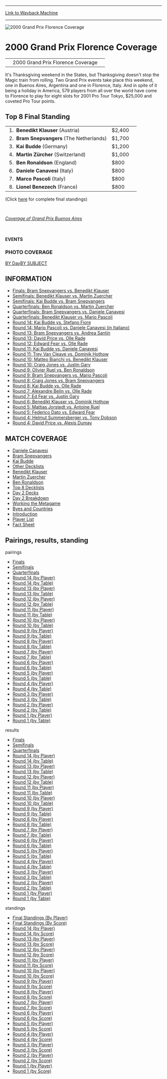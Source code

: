 
---
[Link to Wayback Machine](https://web.archive.org/web/20160228033518/http://magic.wizards.com/en/events/coverage/gpflo00)

[_metadata_:description]:- "2000 Grand Prix Florence Coverage"
[_metadata_:generator]:- "Drupal 7 (http://drupal.org)"
[_metadata_:node]:- "942026"
[_metadata_:source]:- "div-block-system-main"
[_metadata_:title]:- "2000 Grand Prix Florence Coverage"
[_metadata_:wayback_capture_timestamp]:- "2016-02-28 03:35:18"
[_metadata_:wayback_raw_url]:- "https://web.archive.org/web/20160228033518id_/http://magic.wizards.com/en/events/coverage/gpflo00"
[_metadata_:wayback_url]:- "http://magic.wizards.com/en/events/coverage/gpflo00"
---







![2000 Grand Prix Florence Coverage](https://media.magic.wizards.com/images/banner/large_1_4.jpg)





2000 Grand Prix Florence Coverage
=================================














|  |  |  |
| --- | --- | --- |
|  | 2000 Grand Prix Florence Coverage |  |

It's Thanksgiving weekend in the States, but Thanksgiving doesn't stop the Magic train from rolling. Two Grand Prix events take place this weekend, one in Buenos Aires, Argentina and one in Florence, Italy. And in spite of it being a holiday in America, 579 players from all over the world have come to Florence to play for eight slots for 2001 Pro Tour Tokyo, $25,000 and coveted Pro Tour points.



Top 8 Final Standing
--------------------




|  |  |  |
| --- | --- | --- |
|  1.  **Benedikt Klauser**  (Austria) | $2,400 |
|  2.  **Bram Snepvangers**  (The Netherlands) | $1,700 |
|  3.  **Kai Budde**  (Germany) | $1,200 |
|  4.  **Martin Zürcher**  (Switzerland) | $1,000 |
|  5.  **Ben Ronaldson** (England) | $800 |
|  6.  **Daniele Canavesi** (Italy) | $800 |
|  7.  **Marco Pascoli** (Italy) | $800 |
|  8.  **Lionel Benezech** (France) | $800 |


(Click [here](/en/articles/archive/event-coverage/final-standings-score-2015-12-16-1) for complete final standings)


 


*[Coverage of Grand Prix Buenos Aires](/en/articles/archive/event-coverage/2000-grand-prix-buenos-aires-2015-12-16)*


 








#### EVENTS


### PHOTO COVERAGE


[BY Day](/en/articles/archive/event-coverage/2000-grand-prix-florence-2015-12-16)[BY SUBJECT](/en/articles/archive/event-coverage/2000-grand-prix-florence-2015-12-16)









INFORMATION
-----------


* [Finals: Bram Snepvangers vs. Benedikt Klauser](/en/articles/archive/event-coverage/finals-feature-match-bram-snepvangers-netherlands-vs-benedikt)
* [Semifinals: Benedikt Klauser vs. Martin Zuercher](/en/articles/archive/event-coverage/semifinal-feature-match-benedikt-klauser-austria-vs-martin-zuercher)
* [Semifinals: Kai Budde vs. Bram Snepvangers](/en/articles/archive/event-coverage/semifinal-feature-match-kai-budde-germany-vs-bram-snepvangers)
* [Quarterfinals: Ben Ronaldson vs. Martin Zuercher](/en/articles/archive/event-coverage/quarterfinal-feature-match-ben-ronaldson-england-vs-martin-zuercher)
* [Quarterfinals: Bram Snepvangers vs. Daniele Canavesi](/en/articles/archive/event-coverage/quarterfinal-feature-match-bram-snepvangers-netherlands-vs-daniele)
* [Quarterfinals: Benedikt Klauser vs. Mario Pascoli](/en/articles/archive/event-coverage/quarterfinal-feature-match-benedikt-klauser-austria-vs-mario-pascoli)
* [Round 14: Kai Budde vs. Stefano Fiore](/en/articles/archive/event-coverage/round-14-feature-match-kai-budde-germany-vs-stefano-fiore-italy-2015)
* [Round 14: Mario Pascoli vs. Daniele Canavesi (in Italiano)](/en/articles/archive/event-coverage/mario-pascoli-4cgreen-anche-detto-4cantonino-vs-daniele-canavesi)
* [Round 13: Bram Snepvangers vs. Andrea Santin](/en/articles/archive/event-coverage/round-13-feature-match-bram-snepvangers-netherlands-vs-andrea-santin)
* [Round 13: David Price vs. Olle Rade](/en/articles/archive/event-coverage/round-13-feature-match-david-price-usa-vs-olle-rade-sweden-2015-12)
* [Round 12: Edward Fear vs. Olle Rade](/en/articles/archive/event-coverage/round-12-feature-match-edward-fear-usa-vs-olle-rade-sweden-2015-12)
* [Round 11: Kai Budde vs. Daniele Canavesi](/en/articles/archive/event-coverage/round-11-feature-match-kai-budde-germany-vs-daniele-canavesi-italy)
* [Round 11: Trey Van Cleave vs. Dominik Hothow](/en/articles/archive/event-coverage/round-11-feature-match-trey-van-cleave-usa-vs-dominik-hothow-germany)
* [Round 10: Matteo Bianchi vs. Benedikt Klauser](/en/articles/archive/event-coverage/round-10-feature-match-matteo-bianchi-italy-vs-benedikt-klauser)
* [Round 10: Craig Jones vs. Justin Gary](/en/articles/archive/event-coverage/round-10-feature-match-craig-jones-england-vs-justin-gary-usa-2015)
* [Round 9: Olivier Ruel vs. Ben Ronaldson](/en/articles/archive/event-coverage/round-9-feature-match-olivier-ruel-france-vs-ben-ronaldson-england)
* [Round 9: Bram Snepvangers vs. Mario Pascoli](/en/articles/archive/event-coverage/round-9-feature-match-bram-snepvangers-netherlands-vs-mario-pascoli)
* [Round 8: Craig Jones vs. Bram Snepvangers](/en/articles/archive/event-coverage/round-8-feature-match-craig-jones-england-vs-bram-snepvangers)
* [Round 8: Kai Budde vs. Olle Rade](/en/articles/archive/event-coverage/round-8-feature-match-kai-budde-germany-vs-olle-rade-sweden-2015-12)
* [Round 7: Alexandre Belin vs. Olle Rade](/en/articles/archive/event-coverage/round-7-feature-match-alexandre-belin-switzerland-vs-olle-rade)
* [Round 7: Ed Fear vs. Justin Gary](/en/articles/archive/event-coverage/round-7-feature-match-ed-fear-usa-vs-justin-gary-usa-2015-12-16)
* [Round 6: Benedikt Klauser vs. Dominik Hothow](/en/articles/archive/event-coverage/round-6-feature-match-benedikt-klauser-austria-vs-dominik-hothow)
* [Round 5: Mattias Jorstedt vs. Antoine Ruel](/en/articles/archive/event-coverage/round-5-feature-match-mattias-jorstedt-sweden-vs-antoine-ruel-france)
* [Round 5: Federico Dato vs. Edward Fear](/en/articles/archive/event-coverage/round-5-feature-match-federico-dato-italy-vs-edward-fear-usa-2015-12)
* [Round 4: Helmut Summersberger vs. Tony Dobson](/en/articles/archive/event-coverage/round-4-feature-match-helmut-summersberger-austria-vs-tony-dobson)
* [Round 4: David Price vs. Alexis Dumay](/en/articles/archive/event-coverage/round-4-feature-match-david-price-usa-vs-alexis-dumay-france-2015-12)


MATCH COVERAGE
--------------


* [Daniele Canavesi](/en/articles/archive/event-coverage/top-8-profile-daniele-canavesi-2015-12-16)
* [Bram Snepvangers](/en/articles/archive/event-coverage/top-8-profile-bram-snepvangers-2015-12-16)
* [Kai Budde](/en/articles/archive/event-coverage/top-8-profile-kai-budde-2015-12-16)
* [Other Decklists](/en/articles/archive/event-coverage/other-interesting-decks-2015-12-16)
* [Benedikt Klauser](/en/articles/archive/event-coverage/top-8-profile-benedikt-klauser-2015-12-16)
* [Martin Zuercher](/en/articles/archive/event-coverage/top-8-profile-martin-zuercher-2015-12-16)
* [Ben Ronaldson](/en/articles/archive/event-coverage/top-8-profile-ben-ronaldson-2015-12-16)
* [Top 8 Decklists](/en/articles/archive/event-coverage/grand-prix-florence-top-8-decks-2015-12-16)
* [Day 2 Decks](/en/articles/archive/event-coverage/day-2-deck-breakdown-2015-12-16)
* [Day 2 Breakdown](/en/articles/archive/event-coverage/who-got-day-2-2015-12-16)
* [Working the Metagame](/en/articles/archive/event-coverage/working-metagame-2015-12-16)
* [Byes and Countries](/en/articles/archive/event-coverage/grand-prix-florence-attendance-breakdown-2015-12-16)
* [Introduction](/en/articles/archive/event-coverage/grand-prix-florence-introduction-2015-12-16)
* [Player List](/en/articles/archive/event-coverage/grand-prix-florence-player-list-2015-12-16)
* [Fact Sheet](/en/articles/archive/event-coverage/2000-grand-prix-coverage-2015-12-16-6)


Pairings, results, standing
---------------------------



pairings


* [Finals](/en/articles/archive/event-coverage/finals-pairing-2015-12-16-0)
* [Semifinals](/en/articles/archive/event-coverage/semifinal-pairings-2015-12-16-0)
* [Quarterfinals](/en/articles/archive/event-coverage/quarterfinal-pairings-2015-12-16-0)
* [Round 14 (by Player)](/en/articles/archive/event-coverage/round-14-pairings-player-2015-12-16)
* [Round 14 (by Table)](/en/articles/archive/event-coverage/round-14-pairings-table-2015-12-16)
* [Round 13 (by Player)](/en/articles/archive/event-coverage/round-13-pairings-player-2015-12-16-1)
* [Round 13 (by Table)](/en/articles/archive/event-coverage/round-13-pairings-table-2015-12-16-1)
* [Round 12 (by Player)](/en/articles/archive/event-coverage/round-12-pairings-player-2015-12-16-1)
* [Round 12 (by Table)](/en/articles/archive/event-coverage/round-12-pairings-table-2015-12-16-1)
* [Round 11 (by Player)](/en/articles/archive/event-coverage/round-11-pairings-player-2015-12-16-1)
* [Round 11 (by Table)](/en/articles/archive/event-coverage/round-11-pairings-table-2015-12-16-1)
* [Round 10 (by Player)](/en/articles/archive/event-coverage/round-10-pairings-player-2015-12-16-1)
* [Round 10 (by Table)](/en/articles/archive/event-coverage/round-10-pairings-table-2015-12-16-0)
* [Round 9 (by Player)](/en/articles/archive/event-coverage/round-9-pairings-player-2015-12-16-1)
* [Round 9 (by Table)](/en/articles/archive/event-coverage/round-9-pairings-table-2015-12-16-1)
* [Round 8 (by Player)](/en/articles/archive/event-coverage/round-8-pairings-player-2015-12-16-0)
* [Round 8 (by Table)](/en/articles/archive/event-coverage/round-8-pairings-table-2015-12-16-0)
* [Round 7 (by Player)](/en/articles/archive/event-coverage/round-7-pairings-player-2015-12-16-1)
* [Round 7 (by Table)](/en/articles/archive/event-coverage/round-7-pairings-table-2015-12-16-1)
* [Round 6 (by Player)](/en/articles/archive/event-coverage/round-6-pairings-player-2015-12-16-1)
* [Round 6 (by Table)](/en/articles/archive/event-coverage/round-6-pairings-table-2015-12-16-1)
* [Round 5 (by Player)](/en/articles/archive/event-coverage/round-5-pairings-player-2015-12-16-1)
* [Round 5 (by Table)](/en/articles/archive/event-coverage/round-5-pairings-table-2015-12-16-1)
* [Round 4 (by Player)](/en/articles/archive/event-coverage/round-4-pairings-player-2015-12-16-1)
* [Round 4 (by Table)](/en/articles/archive/event-coverage/round-4-pairings-table-2015-12-16-1)
* [Round 3 (by Player)](/en/articles/archive/event-coverage/round-3-pairings-player-2015-12-16-1)
* [Round 3 (by Table)](/en/articles/archive/event-coverage/round-3-pairings-table-2015-12-16-1)
* [Round 2 (by Player)](/en/articles/archive/event-coverage/round-2-pairings-player-2015-12-16-1)
* [Round 2 (by Table)](/en/articles/archive/event-coverage/round-2-pairings-table-2015-12-16-1)
* [Round 1 (by Player)](/en/articles/archive/event-coverage/round-1-pairings-player-2015-12-16-1)
* [Round 1 (by Table)](/en/articles/archive/event-coverage/round-1-pairings-table-2015-12-16-1)


results


* [Finals](/en/articles/archive/event-coverage/finals-result-2015-12-16-0)
* [Semifinals](/en/articles/archive/event-coverage/semifinal-results-2015-12-16-0)
* [Quarterfinals](/en/articles/archive/event-coverage/quarterfinal-results-2015-12-16-0)
* [Round 14 (by Player)](/en/articles/archive/event-coverage/round-14-results-player-2015-12-16)
* [Round 14 (by Table)](/en/articles/archive/event-coverage/round-14-results-table-2015-12-16)
* [Round 13 (by Player)](/en/articles/archive/event-coverage/round-13-results-player-2015-12-16-1)
* [Round 13 (by Table)](/en/articles/archive/event-coverage/round-13-results-table-2015-12-16-1)
* [Round 12 (by Player)](/en/articles/archive/event-coverage/round-12-results-player-2015-12-16-1)
* [Round 12 (by Table)](/en/articles/archive/event-coverage/round-12-results-table-2015-12-16-1)
* [Round 11 (by Player)](/en/articles/archive/event-coverage/round-11-results-player-2015-12-16-1)
* [Round 11 (by Table)](/en/articles/archive/event-coverage/round-11-results-table-2015-12-16-1)
* [Round 10 (by Player)](/en/articles/archive/event-coverage/round-10-results-player-2015-12-16-1)
* [Round 10 (by Table)](/en/articles/archive/event-coverage/round-10-results-table-2015-12-16-1)
* [Round 9 (by Player)](/en/articles/archive/event-coverage/round-9-results-player-2015-12-16-1)
* [Round 9 (by Table)](/en/articles/archive/event-coverage/round-9-results-table-2015-12-16-1)
* [Round 8 (by Player)](/en/articles/archive/event-coverage/round-8-results-player-2015-12-16-1)
* [Round 8 (by Table)](/en/articles/archive/event-coverage/round-8-results-table-2015-12-16-1)
* [Round 7 (by Player)](/en/articles/archive/event-coverage/round-7-results-player-2015-12-16-1)
* [Round 7 (by Table)](/en/articles/archive/event-coverage/round-7-results-table-2015-12-16-1)
* [Round 6 (by Player)](/en/articles/archive/event-coverage/round-6-results-player-2015-12-16-1)
* [Round 6 (by Table)](/en/articles/archive/event-coverage/round-6-results-table-2015-12-16-1)
* [Round 5 (by Player)](/en/articles/archive/event-coverage/round-5-results-player-2015-12-16-1)
* [Round 5 (by Table)](/en/articles/archive/event-coverage/round-5-results-table-2015-12-16-1)
* [Round 4 (by Player)](/en/articles/archive/event-coverage/round-4-results-player-2015-12-16-1)
* [Round 4 (by Table)](/en/articles/archive/event-coverage/round-4-results-table-2015-12-16-1)
* [Round 3 (by Player)](/en/articles/archive/event-coverage/round-3-results-player-2015-12-16-1)
* [Round 3 (by Table)](/en/articles/archive/event-coverage/round-3-results-table-2015-12-16-1)
* [Round 2 (by Player)](/en/articles/archive/event-coverage/round-2-results-player-2015-12-16-1)
* [Round 2 (by Table)](/en/articles/archive/event-coverage/round-2-results-table-2015-12-16-1)
* [Round 1 (by Player)](/en/articles/archive/event-coverage/round-1-results-player-2015-12-16-1)
* [Round 1 (by Table)](/en/articles/archive/event-coverage/round-1-results-table-2015-12-16-1)


standings


* [Final Standings (By Player)](/en/articles/archive/event-coverage/final-standings-player-2015-12-16-0)
* [Final Standings (By Score)](/en/articles/archive/event-coverage/final-standings-score-2015-12-16-1)
* [Round 14 (by Player)](/en/articles/archive/event-coverage/round-14-standings-player-2015-12-16)
* [Round 14 (by Score)](/en/articles/archive/event-coverage/round-14-standings-score-2015-12-16)
* [Round 13 (by Player)](/en/articles/archive/event-coverage/round-13-standings-player-2015-12-16-1)
* [Round 13 (by Score)](/en/articles/archive/event-coverage/round-13-standings-score-2015-12-16-1)
* [Round 12 (by Player)](/en/articles/archive/event-coverage/round-12-standings-player-2015-12-16-1)
* [Round 12 (by Score)](/en/articles/archive/event-coverage/round-12-standings-score-2015-12-16-1)
* [Round 11 (by Player)](/en/articles/archive/event-coverage/round-11-standings-player-2015-12-16-1)
* [Round 11 (by Score)](/en/articles/archive/event-coverage/round-11-standings-score-2015-12-16-1)
* [Round 10 (by Player)](/en/articles/archive/event-coverage/round-10-standings-player-2015-12-16-1)
* [Round 10 (by Score)](/en/articles/archive/event-coverage/round-10-standings-score-2015-12-16-1)
* [Round 9 (by Player)](/en/articles/archive/event-coverage/round-9-standings-player-2015-12-16-1)
* [Round 9 (by Score)](/en/articles/archive/event-coverage/round-9-standings-score-2015-12-16-1)
* [Round 8 (by Player)](/en/articles/archive/event-coverage/round-8-standings-player-2015-12-16-1)
* [Round 8 (by Score)](/en/articles/archive/event-coverage/round-8-standings-score-2015-12-16-1)
* [Round 7 (by Player)](/en/articles/archive/event-coverage/round-7-standings-player-2015-12-16-1)
* [Round 7 (by Score)](/en/articles/archive/event-coverage/round-7-standings-score-2015-12-16-1)
* [Round 6 (by Player)](/en/articles/archive/event-coverage/round-6-standings-player-2015-12-16-1)
* [Round 6 (by Score)](/en/articles/archive/event-coverage/round-6-standings-score-2015-12-16-1)
* [Round 5 (by Player)](/en/articles/archive/event-coverage/round-5-standings-player-2015-12-16-1)
* [Round 5 (by Score)](/en/articles/archive/event-coverage/round-5-standings-score-2015-12-16-1)
* [Round 4 (by Player)](/en/articles/archive/event-coverage/round-4-standings-player-2015-12-16-1)
* [Round 4 (by Score)](/en/articles/archive/event-coverage/round-4-standings-score-2015-12-16-1)
* [Round 3 (by Player)](/en/articles/archive/event-coverage/round-3-standings-player-2015-12-16-1)
* [Round 3 (by Score)](/en/articles/archive/event-coverage/round-3-standings-score-2015-12-16-1)
* [Round 2 (by Player)](/en/articles/archive/event-coverage/round-2-standings-player-2015-12-16-1)
* [Round 2 (by Score)](/en/articles/archive/event-coverage/round-2-standings-score-2015-12-16-1)
* [Round 1 (by Player)](/en/articles/archive/event-coverage/round-1-standings-player-2015-12-16-1)
* [Round 1 (by Score)](/en/articles/archive/event-coverage/round-1-standings-score-2015-12-16-1)



 

